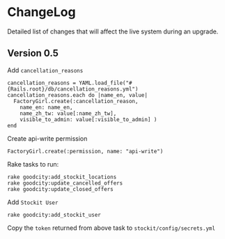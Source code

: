 # ChangeLog

Detailed list of changes that will affect the live system during an upgrade.

## Version 0.5

Add `cancellation_reasons`

    cancellation_reasons = YAML.load_file("#{Rails.root}/db/cancellation_reasons.yml")
    cancellation_reasons.each do |name_en, value|
      FactoryGirl.create(:cancellation_reason,
        name_en: name_en,
        name_zh_tw: value[:name_zh_tw],
        visible_to_admin: value[:visible_to_admin] )
    end

Create api-write permission

    FactoryGirl.create(:permission, name: "api-write")

Rake tasks to run:

    rake goodcity:add_stockit_locations
    rake goodcity:update_cancelled_offers
    rake goodcity:update_closed_offers

Add `Stockit User`

    rake goodcity:add_stockit_user

  Copy the `token` returned from above task to `stockit/config/secrets.yml`
